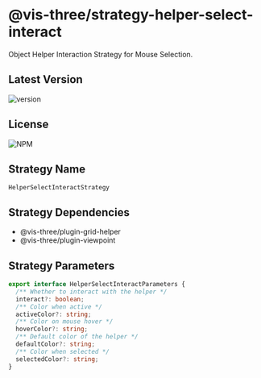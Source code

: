 # @vis-three/strategy-helper-select-interact

Object Helper Interaction Strategy for Mouse Selection.

## Latest Version

<img alt="version" src="https://img.shields.io/npm/v/@vis-three/strategy-helper-select-interact">

## License

<img alt="NPM" src="https://img.shields.io/npm/l/@vis-three/strategy-helper-select-interact?color=blue">

## Strategy Name

`HelperSelectInteractStrategy`

## Strategy Dependencies

- @vis-three/plugin-grid-helper
- @vis-three/plugin-viewpoint

## Strategy Parameters

```ts
export interface HelperSelectInteractParameters {
  /** Whether to interact with the helper */
  interact?: boolean;
  /** Color when active */
  activeColor?: string;
  /** Color on mouse hover */
  hoverColor?: string;
  /** Default color of the helper */
  defaultColor?: string;
  /** Color when selected */
  selectedColor?: string;
}
```
